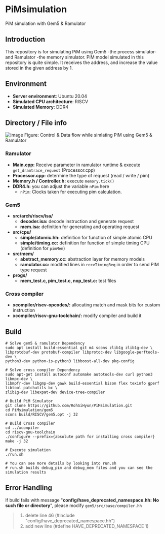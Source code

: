 # PiMsimulation
PiM simulation with Gem5 &amp; Ramulator

## Introduction

This repository is for simulating PiM using Gem5 -the process simulator- and Ramulator -the memory simulator.
PiM model simulated in this repository is quite simple. It receives the address, and increase the value stored in the given address by 1.

## Environment

* **Server environment**: Ubuntu 20.04
* **Simulated CPU architecture**: RISCV
* **Simulated Memory**: DDR4

## Directory / File info

![image](https://github.com/RohSiHyun/PiMsimulation/assets/49300588/c211f90e-dc14-4f1f-a33b-0a895db7f00e)
Figure: Control & Data flow while simlating PiM using Gem5 & Ramulator

### Ramulator

* **Main.cpp:** Receive parameter in ramulator runtime & execute `get_dramtrace_request` (Processor.cpp)
* **Processor.cpp:** determine the type of request (read / write / pim)
* **Memory.h / Controller.h:** execute `memory.tick()`
* **DDR4.h:** you can adjust the variable `nPim` here
  - `nPim`: Clocks taken for executing pim calculation.

### Gem5

* **src/arch/riscv/isa/**
  - **decoder.isa:** decode instruction and generate request
  - **mem.isa:** definition for generating and operating request
* **src/cpu/**
  - **simple/atomic.hh:** definition for function of simple atomic CPU
  - **simple/timing.cc:** definition for function of simple timing CPU (definition for `pimMem`)
* **src/mem/**
  - **abstract_memory.cc:** abstraction layer for memory models
  - **ramulator.cc:** modified lines in `recvTimingReq` in order to send PIM type request
* **progs/**
  - **mem_test.c, pim_test.c, nop_test.c:** test files

### Cross compiler

* **xcompiler/riscv-opcodes/:** allocating match and mask bits for custom instruction
* **xcompiler/riscv-gnu-toolchain/:** modify compiler and build it


## Build

```
# Solve gem5 & ramulator Dependency
sudo apt install build-essential git m4 scons zlib1g zlib1g-dev \
libprotobuf-dev protobuf-compiler libprotoc-dev libgoogle-perftools-dev \ 
python3-dev python-is-python3 libboost-all-dev pkg-config

# Solve cross compiler Dependency
sudo apt-get install autoconf automake autotools-dev curl python3 libmpc-dev \
libmpfr-dev libgmp-dev gawk build-essential bison flex texinfo gperf libtool patchutils bc \
zlib1g-dev libexpat-dev device-tree-compiler

# Build PiM Simulator
git clone https://github.com/RohSiHyun/PiMsimulation.git
cd PiMsimulation/gem5
scons build/RISCV/gem5.opt -j 32

# Build Cross compiler
cd ../xcompiler
cd riscv-gnu-toolchain
./configure --prefix={absolute path for installing cross compiler}
make -j 32

# Execute simulation
./run.sh

# You can see more details by looking into run.sh
# run.sh builds debug_pim and debug_mem files and you can see the simulation results
```
## Error Handling

If build fails with message "**config/have_deprecated_namespace.hh: No such file or directory**", please modify `gem5/src/base/compiler.hh`
> 1. delete line 46 (#include "config/have_deprecated_namespace.hh")
> 2. add new line (#define HAVE_DEPRECATED_NAMESPACE 1)
